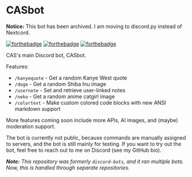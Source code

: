 # CASbot

**Notice:** This bot has been archived. I am moving to discord.py instead of Nextcord.

[![forthebadge](https://forthebadge.com/images/badges/built-with-love.svg)](https://forthebadge.com)
[![forthebadge](https://forthebadge.com/images/badges/fo-real.svg)](https://forthebadge.com)
[![forthebadge](https://forthebadge.com/images/badges/open-source.svg)](https://forthebadge.com)

CAS's main Discord bot, CASbot.

Features:
* `/kanyequote` - Get a random Kanye West quote
* `/doge` - Get a random Shiba Inu image
* `/usernote` - Set and retrieve user-linked notes
* `/neko` - Get a random anime catgirl image
* `/colortext` - Make custom colored code blocks with new ANSI markdown support

More features coming soon include more APIs, AI images, and (maybe) moderation support.

The bot is currently not public, because commands are manually assigned to servers, and the bot is still mainly for testing. If you want to try out the bot, feel free to reach out to me on Discord (see my GitHub bio).

***Note:** This repository was formerly `discord-bots`, and it ran multiple bots. Now, this is handled through separate repositories.*
